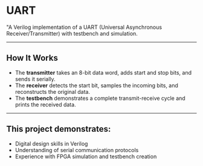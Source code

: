 # UART
"A Verilog implementation of a UART (Universal Asynchronous Receiver/Transmitter) with testbench and simulation.

---

## How It Works

- The **transmitter** takes an 8-bit data word, adds start and stop bits, and sends it serially.
- The **receiver** detects the start bit, samples the incoming bits, and reconstructs the original data.
- The **testbench** demonstrates a complete transmit-receive cycle and prints the received data.

---

## This project demonstrates:
- Digital design skills in Verilog
- Understanding of serial communication protocols
- Experience with FPGA simulation and testbench creation



